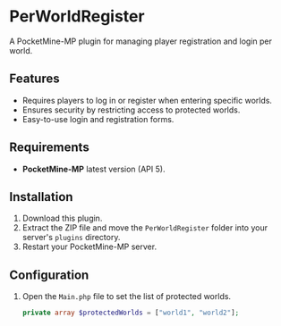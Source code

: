 # PerWorldRegister

A PocketMine-MP plugin for managing player registration and login per world.

## Features
- Requires players to log in or register when entering specific worlds.
- Ensures security by restricting access to protected worlds.
- Easy-to-use login and registration forms.

## Requirements
- **PocketMine-MP** latest version (API 5).

## Installation
1. Download this plugin.
2. Extract the ZIP file and move the `PerWorldRegister` folder into your server's `plugins` directory.
3. Restart your PocketMine-MP server.

## Configuration
1. Open the `Main.php` file to set the list of protected worlds.
   ```php
   private array $protectedWorlds = ["world1", "world2"];
